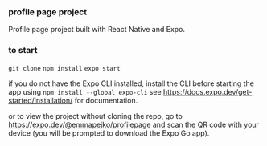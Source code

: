 ### profile page project

Profile page project built with React Native and Expo.

### to start

  `git clone`
  `npm install`
  `expo start`
  
  if you do not have the Expo CLI installed, install the CLI before starting the app using `npm install --global expo-cli` 
  see https://docs.expo.dev/get-started/installation/ for documentation.

or to view the project without cloning the repo, go to https://expo.dev/@emmapejko/profilepage and scan the QR code with your device (you will be prompted to download the Expo Go app).
